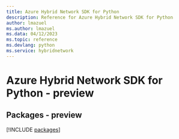 ```yaml
---
title: Azure Hybrid Network SDK for Python
description: Reference for Azure Hybrid Network SDK for Python
author: lmazuel
ms.author: lmazuel
ms.data: 04/12/2023
ms.topic: reference
ms.devlang: python
ms.service: hybridnetwork
---
```

# Azure Hybrid Network SDK for Python - preview
## Packages - preview
[!INCLUDE [packages](hybrid-network-index.md)]